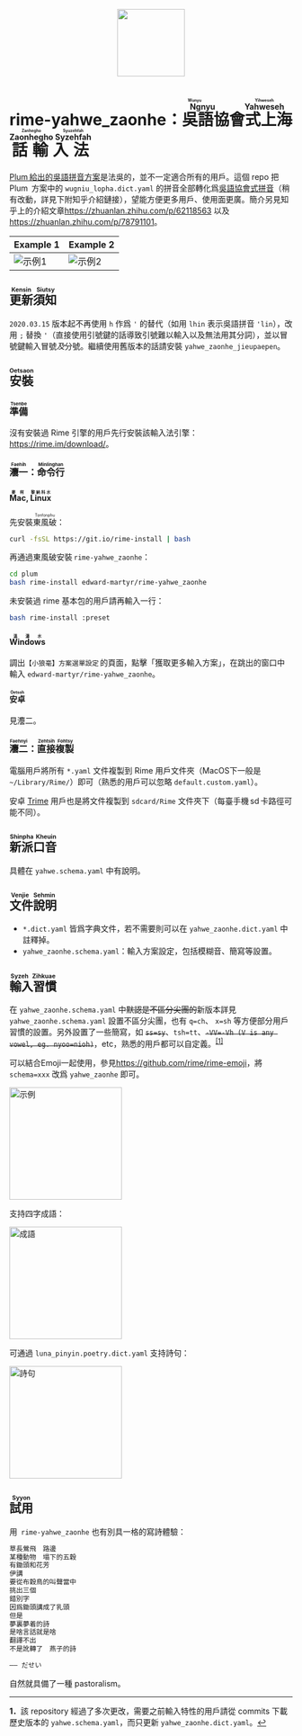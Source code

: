 <p align="center"><img src="https://cdn.jsdelivr.net/gh/edward-martyr/rime-yahwe_zaonhe@add3661/images/logo.svg?sanitize=true" height="120"/></p>

# rime-yahwe_zaonhe：<ruby>吳語協會式上海話輸入法<rt><ruby>Ngnyu<rt>Wunyu</ruby> <ruby>Yahweseh<rt>Yihweseh</ruby> <ruby>Zaonhegho<rt>Zanhegho</ruby> <ruby>Syzehfah<rt>Syuzehfah</ruby></ruby>

[Plum 給出的吳語拼音方案](<https://github.com/rime/rime-wugniu>)是法吳的，並不一定適合所有的用戶。這個 repo 把  Plum  方案中的 `wugniu_lopha.dict.yaml` 的拼音全部轉化爲[吳語協會式拼音](<http://wu-chinese.com/romanization/>)（稍有改動，詳見下附知乎介紹鏈接），望能方便更多用戶、使用面更廣。簡介另見知乎上的介紹文章<https://zhuanlan.zhihu.com/p/62118563> 以及 <https://zhuanlan.zhihu.com/p/78791101>。

| Example 1                         | Example 2                         |
| --------------------------------- | --------------------------------- |
| ![示例1](https://cdn.jsdelivr.net/gh/edward-martyr/rime-yahwe_zaonhe@add3661/images/gifsample2.gif) | ![示例2](https://cdn.jsdelivr.net/gh/edward-martyr/rime-yahwe_zaonhe@add3661/images/gifsample1.gif) |

## <ruby>更新須知<rt>Kensin Siutsy</ruby>

`2020.03.15` 版本起不再使用 `h` 作爲 `'` 的替代（如用 `lhin` 表示吳語拼音 `'lin`），改用 `;` 替換 `'`（直接使用引號鍵的話導致引號難以輸入以及無法用其分詞），並以冒號鍵輸入冒號*及*分號。繼續使用舊版本的話請安裝 `yahwe_zaonhe_jieupaepen`。

## <ruby>安裝<rt>Oetsaon</ruby>

### <ruby>準備<rt>Tsenbe</ruby>

沒有安裝過 Rime 引擎的用戶先行安裝該輸入法引擎：<https://rime.im/download/>。

### <ruby>灋一<rt>Faehih</ruby>：<ruby>命令行<rt>Minlinghan</ruby>

#### <ruby>Mac<rt>麥柯</ruby>, <ruby>Linux<rt>黎納科水</ruby>

先安裝<ruby>東風破<rt>Tonfonphu</ruby>：

```bash
curl -fsSL https://git.io/rime-install | bash
```

再通過東風破安裝 `rime-yahwe_zaonhe`：

```bash
cd plum
bash rime-install edward-martyr/rime-yahwe_zaonhe
```

未安裝過 rime 基本包的用戶請再輸入一行：

```bash
bash rime-install :preset 
```

#### <ruby>Windows<rt>溫濤水</ruby>

調出`【小狼毫】方案選單設定` 的頁面，點擊「獲取更多輸入方案」，在跳出的窗口中輸入 `edward-martyr/rime-yahwe_zaonhe`。

#### <ruby>安卓<rt>Oetsoh</ruby>

見灋二。

### <ruby>灋二<rt>Faehnyi</ruby>：<ruby>直接複製<rt>Zehtsih Fohtsy</ruby>

電腦用戶將所有 `*.yaml` 文件複製到 Rime 用戶文件夾（MacOS下一般是 `~/Library/Rime/`）即可（熟悉的用戶可以忽略 `default.custom.yaml`）。

安卓 [Trime](<http://osfans.github.io/trime/>) 用戶也是將文件複製到 `sdcard/Rime` 文件夾下（每臺手機 sd 卡路徑可能不同）。

## <ruby>新派口音<rt>Shinpha Kheuin</ruby>

具體在 `yahwe.schema.yaml` 中有說明。

## <ruby>文件說明<rt>Venjie Sehmin</ruby>

- `*.dict.yaml` 皆爲字典文件，若不需要則可以在 `yahwe_zaonhe.dict.yaml` 中註釋掉。
- `yahwe_zaonhe.schema.yaml`：輸入方案設定，包括模糊音、簡寫等設置。

## <ruby>輸入習慣<rt>Syzeh Zihkuae</ruby>

在 `yahwe_zaonhe.schema.yaml` 中~~默認是不區分尖團的~~新版本詳見 `yahwe_zaonhe.schema.yaml` 設置不區分尖團，也有 `q=ch`、 `x=sh` 等方便部分用戶習慣的設置。另外設置了一些簡寫，如 ~~`ss=sy`~~、`tsh=tt`、~~`-VV=-Vh (V is any vowel, eg. nyoo=nioh)`~~，etc，熟悉的用戶都可以自定義。<sup id="a1">[[1]](#f1)</sup>

可以結合Emoji一起使用，參見<https://github.com/rime/rime-emoji>，將 `schema=xxx` 改爲 `yahwe_zaonhe` 即可。

<img src="https://cdn.jsdelivr.net/gh/edward-martyr/rime-yahwe_zaonhe@add3661/images/emoji.png" alt="示例" height="200"/>

支持四字成語：

<img src="https://cdn.jsdelivr.net/gh/edward-martyr/rime-yahwe_zaonhe@add3661/images/chengyu.png" alt="成語" height="200"/>

可通過 `luna_pinyin.poetry.dict.yaml` 支持詩句：

<img src="https://cdn.jsdelivr.net/gh/edward-martyr/rime-yahwe_zaonhe@add3661/images/poetry.png" alt="詩句" height="200"/>

## <ruby>試用<rt>Syyon</ruby>

用  `rime-yahwe_zaonhe` 也有別具一格的寫詩體驗：

```txt
草長鶯飛　路邊 
某種動物　塌下的五穀 
有鋤頭和花芳 
伊講 
要從布穀鳥的叫聲當中 
挑出三個 
錯別字 
因爲鋤頭講成了乳頭 
但是 
夢裏夢着的詩 
是啥言話就是啥 
翻譯不出 
不是訛轉了　燕子的詩 

—— だせい
```

自然就具備了一種 pastoralism。

 <hr /> 

<b id="f1">1．</b>該 repository 經過了多次更改，需要之前輸入特性的用戶請從 commits 下載歷史版本的 `yahwe.schema.yaml`，而只更新 `yahwe_zaonhe.dict.yaml`。[↩](#a1)
